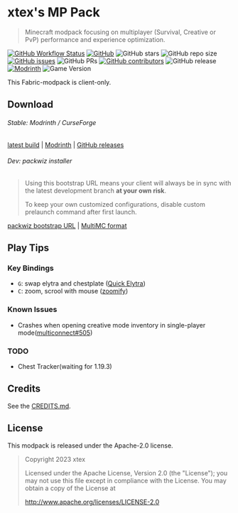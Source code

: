 # xtex's MP Pack

> Minecraft modpack focusing on multiplayer (Survival, Creative or PvP) performance and experience optimization.

[![GitHub Workflow Status](https://img.shields.io/github/actions/workflow/status/xtexChooser/xtex-mp-pack/build.yml?style=flat-square)](https://github.com/xtexChooser/xtex-mp-pack/actions) [![GitHub](https://img.shields.io/github/license/xtexChooser/xtex-mp-pack?style=flat-square)](https://github.com/xtexChooser/xtex-mp-pack/blob/main/LICENSE) ![GitHub stars](https://img.shields.io/github/stars/xtexChooser/xtex-mp-pack?logo=github&style=flat-square) ![GitHub repo size](https://img.shields.io/github/repo-size/xtexChooser/xtex-mp-pack?style=flat-square) [![GitHub issues](https://img.shields.io/github/issues/xtexChooser/xtex-mp-pack?style=flat-square)](https://github.com/xtexChooser/xtex-mp-pack/issues) ![GitHub PRs](https://img.shields.io/github/issues-pr/xtexChooser/xtex-mp-pack?style=flat-square) [![GitHub contributors](https://img.shields.io/github/contributors/xtexChooser/xtex-mp-pack?style=flat-square)](https://github.com/xtexChooser/xtex-mp-pack/graphs/contributors) ![GitHub release](https://img.shields.io/github/v/release/xtexChooser/xtex-mp-pack?display_name=tag&include_prereleases&logo=github&style=flat-square) [![Modrinth](https://img.shields.io/badge/modrinth-download-green?style=flat-square)](https://modrinth.com/modpack/xtex-mp-pack) ![Game Version](https://img.shields.io/modrinth/game-versions/HsMwyVxf?style=flat-square)

This Fabric-modpack is client-only.

## Download

###### Stable: Modrinth / CurseForge

[latest build](https://nightly.link/xtexChooser/xtex-mp-pack/workflows/build/main) | [Modrinth](https://modrinth.com/modpack/xtex-mp-pack) | [GitHub releases](https://github.com/xtexChooser/xtex-mp-pack/releases)

###### Dev: packwiz installer

> Using this bootstrap URL means your client will always be in sync with the latest development branch **at your own risk**.
>
> To keep your own customized configurations, disable custom prelaunch command after first launch.

[packwiz bootstrap URL](https://raw.githubusercontent.com/xtexChooser/xtex-mp-pack/main/pack.toml) | [MultiMC format](https://anonfiles.com/Fbuer1S0y5/xtex_s_MP_Pack_-_MultiMC_zip)

## Play Tips

### Key Bindings

- `G`: swap elytra and chestplate ([Quick Elytra](https://modrinth.com/mod/quick-elytra))
- `C`: zoom, scrool with mouse ([zoomify](https://modrinth.com/mod/zoomify))

### Known Issues

- Crashes when opening creative mode inventory in single-player mode([multiconnect#505](https://github.com/Earthcomputer/multiconnect/issues/505))

### TODO

- Chest Tracker(waiting for 1.19.3)

## Credits

See the [CREDITS.md](https://github.com/xtexChooser/xtex-mp-pack/blob/main/CREDITS.md).

## License

This modpack is released under the Apache-2.0 license.

> Copyright 2023 xtex
>
> Licensed under the Apache License, Version 2.0 (the "License");
> you may not use this file except in compliance with the License.
> You may obtain a copy of the License at
>
>  http://www.apache.org/licenses/LICENSE-2.0
